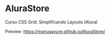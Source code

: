 # AluraStore
Curso CSS Grid: Simplificando Layouts (Alura)


Preview: https://manusayure.github.io/AluraStore/
